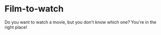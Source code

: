 # Film-to-watch
Do you want to watch a movie, but you don't know which one? You're in the right place!
